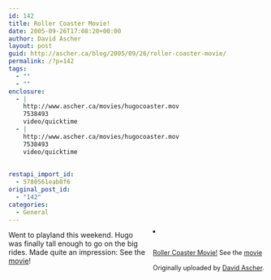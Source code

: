 ```yaml
---
id: 142
title: Roller Coaster Movie!
date: 2005-09-26T17:08:20+00:00
author: David Ascher
layout: post
guid: http://ascher.ca/blog/2005/09/26/roller-coaster-movie/
permalink: /?p=142
tags:
  - ""
  - ""
enclosure:
  - |
    http://www.ascher.ca/movies/hugocoaster.mov
    7538493
    video/quicktime
  - |
    http://www.ascher.ca/movies/hugocoaster.mov
    7538493
    video/quicktime
    
    
restapi_import_id:
  - 5780561eab8f6
original_post_id:
  - "142"
categories:
  - General
---
```

<div style="float:right;margin-left:10px;margin-bottom:10px;">
  <a href="http://www.flickr.com/photos/davidascher/46932042/" title="photo sharing"><img src="http://static.flickr.com/30/46932042_d0594b204b_m.jpg" alt="" style="border:solid 2px #000000;" /></a><br /> <br /> <span style="font-size:.9em;margin-top:0;"><br /> <a href="http://www.flickr.com/photos/davidascher/46932042/">Roller Coaster Movie!</a> See the <a href="http://www.ascher.ca/movies/hugocoaster.mov">movie</a><br /> <br /> Originally uploaded by <a href="http://www.flickr.com/people/davidascher/">David Ascher</a>.<br /> </span>
</div>

Went to playland this weekend. Hugo was finally tall enough to go on the big rides. Made quite an impression: See the [movie](http://www.ascher.ca/movies/hugocoaster.mov)!